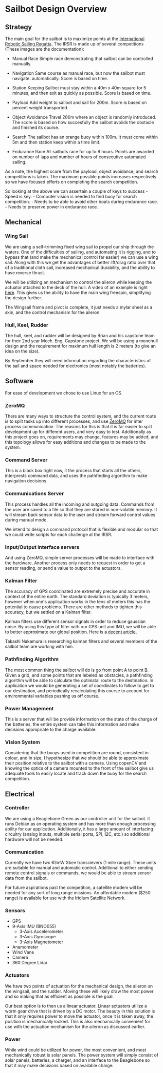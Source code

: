 # Sailbot Design Overview

## Strategy

The main goal for the sailbot is to maximize points at the [International
Robotic Sailing Regatta](http://sailbot.org). The IRSR is made up of several
competitions (These images are the documentation):

- Manual Race
    Simple race demonstrating that sailbot can be controlled manually.

- Navigation
    Same course as manual race, but now the sailbot must navigate.
    automatically. Score is based on time.

- Station Keeping
    Sailbot must stay within a 40m x 40m square for 5 minutes, and then exit
    as quickly as possible. Score is based on time.

- Payload
    Add weight to sailbot and sail for 200m. Score is based on percent weight
    transported.

- Object Avoidance
    Travel 200m where an object is randomly introduced. The score is based on
    how succesfully the sailbot avoiids the obstacle and finished its course.

- Search
    The sailbot has an orange buoy within 100m. It must come within 5m and then
    station keep within a time limit.

- Endurance Race
    All sailbots race for up to 8 hours. Points are awarded on number of laps
    and number of hours of consecutive automated sailing.    

As a note, the highest score from the payload, object avoidance, and search
competitions is taken. The maximum possible points increases respectively so we
have focused efforts on completing the search competition.

So looking at the above we can assertain a couple of keys to success
    - Speed is key.
    - Computer vision is needed to find buoy for search competition.
    - Needs to be able to avoid other boats during endurance race.
    - Needs to preserve power in endurance race.

## Mechanical

### Wing Sail

We are using a self-trimming fixed wing sail to propel our ship through the
waters. One of the difficulties of sailing, and automating it is rigging, and to
bypass that (and make the mechanical control far easier) we can use a wing sail.
Along with this we get the advantages of better lift/drag ratio over that of a
traditional cloth sail, increased mechanical durability, and the ability to have
reverse thrust.

We will be utilizing an mechanism to control the aileron while keeping the
actuator attached to the deck of the hull. A video of an example is right
[here](https://vimeo.com/79511782). This gives us the ability to have the
main wing freespin, simplifying the design further.

The Wingsail frame and pivot is complete, it just needs a mylar sheel as a skin,
and the control mechanism for the aileron.

### Hull, Keel, Rudder

The hull, keel, and rudder will be designed by Brian and his capstone team for
their 2nd year Mech. Eng. Capstone project. We will be using a monohull design
and the requirement for maximum hull length is 2 meters (to give an idea on the
size).

By September they will need information regarding the characteristics of the
sail and space needed for electronics (most notably the batteries).

## Software

For ease of development we chose to use Linux for an OS. 

### ZeroMQ

There are many ways to structure the control system, and the current route is to
split tasks up into different processes, and use [ZeroMQ](http://zeromq.org/)
for inter process communication. The reasons for this is that it is far easier
to split development up for different users, and very easy to test. Additionally
as this project goes on, requirements may change, features may be added, and
this topology allows for easy additions and changes to be made to the system.

### Command Server

This is a black box right now, it the process that starts all the others,
interprests command data, and uses the pathfinding algorithm to make navigation
decisions.

### Communications Server

This process handles all the incoming and outgoing data. Commands from the user
are saved to a file so that they are stored in non-volatile memory. It will
stream back sensor data to the user and stream forward control values during
manual mode.

We intend to design a command protocol that is flexible and modular so that we
could write scripts for each challenge at the IRSR.

### Input/Output Interface servers

And using ZeroMQ, simple server processes will be made to interface with the
hardware. Another process only needs to request in order to get a sensor
reading, or send a value to output to the actuators.

### Kalman Filter

The accuracy of GPS coordinated are extremely precise and accurate in context of
the entire earth. The standard deviation is typically 3 meters, however when
one's application works in the tens of meters this has the potential to cause
problems. There are other methods to tighten this accuracy, but we settled on a
Kalman filter.

Kalman filters use different sensor signals in order to reduce gaussian noise.
By using this type of filter with our GPS unit and IMU, we will be able to
better approximate our global position. Here is a [decent
article.](http://bzarg.com/p/how-a-kalman-filter-works-in-pictures/)

Takashi Nakamura is researching kalman filters and several members of the
sailbot team are working with him.

### Pathfinding Algorithm

The most common thing the sailbot will do is go from point A to point B. Given a
grid, and some points that are lebeled as obstacles, a pathfinding algorithm
will be able to calculate the optimatal route to the destination. In application
we would be generating a set of coordinates to follow to get to our destination,
and periodically recalculating this course to account for environmental
variables pushing us off course.

### Power Management

This is a server that will be provide information on the state of the charge of
the batteries, the entire system can take this information and make decisions
appropriate to the charge available.

### Vision System

Considering that the buoys used in competition are round, consistent in colour,
and in size, I hypothesize that we should be able to approximate their position
relative to the sailbot with a camera. Using copenCV and knowing the optics of a
camera mounted to the front of the sailbot give us adequate tools to easily
locate and track down the buoy for the search competition.

## Electrical

### Controller

We are using a Beaglebone Green as our controller unit for the sailbot. It runs
Debian as an operating system and has more than enough processing ability for
our application. Additionally, it has a large amount of interfacing circuitry
(analog inputs, multiple serial ports, SPI, I2C, etc.) so additional hardware
will not be needed.

### Communication

Currently we have two 63mW Xbee transcievers (1 mile range). These units are
suitable for manual and automatic control. Additional to either sending remote
control signals or commands, we would be able to stream sensor data from the
sailbot.

For future aspirations past the competition, a satellite modem will be needed
for any sort of long range missions. An affordable modem ($250 range) is
available for use with the Iridium Satellite Network.

### Sensors

* GPS
* 9-Axis IMU (BNO055)
    * 3-Axis Accelerometer
    * 3-Axis Gyroscope
    * 3-Axis Magnetometer
* Anemometer
* Wind Vane
* Camera
* 360 Degree Lidar

### Actuators

We have two points of actuation for the mechanical design, the aileron on the
wingsail, and the rudder. Moving these will likely draw the most power and so
making that as efficient as possible is the goal.

Our best option is to then us a linear actuator. Linear actuators utilize a worm
gear drive that is driven by a DC motor. The beauty in this solution is that it
only requires power to move the actuator, once it is taken away, the position is
mechanically locked. This is also mechanically convenient for use with the
actuation mechanism for the aileron as discussed earlier.

### Power

While wind could be utilized for power, the most convenient, and most
mechanically robust is solar panels. The power system will simply consist of
solar panels, batteries, a charger, and an interface to the Beaglebone so that
it may make decisions based on available charge.
